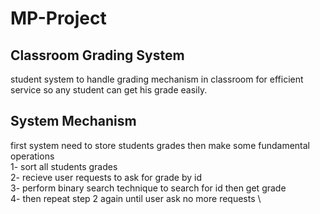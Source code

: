 # MP-Project
## Classroom Grading System
student system to handle grading mechanism in classroom for efficient service 
so any student can get his grade easily.

## System Mechanism
first system need to store students grades then make some fundamental operations \
1- sort all students grades \
2- recieve user requests to ask for grade by id \
3- perform binary search technique to search for id then get grade \
4- then repeat step 2 again until user ask no more requests \
